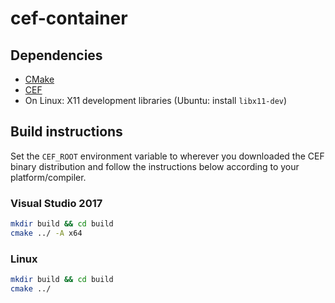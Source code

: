 # cef-container

## Dependencies

- [CMake](https://cmake.org/download/)
- [CEF](http://opensource.spotify.com/cefbuilds/index.html)
- On Linux: X11 development libraries (Ubuntu: install `libx11-dev`)

## Build instructions

Set the `CEF_ROOT` environment variable to wherever you downloaded the CEF
binary distribution and follow the instructions below according to your platform/compiler.

### Visual Studio 2017

```sh
mkdir build && cd build
cmake ../ -A x64
```

### Linux

```sh
mkdir build && cd build
cmake ../
```
